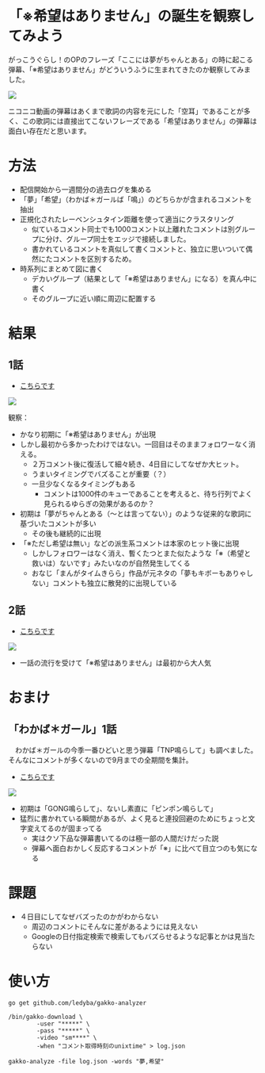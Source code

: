 # 「※希望はありません」の誕生を観察してみよう

がっこうぐらし！のOPのフレーズ「ここには夢がちゃんとある」の時に起こる弾幕、「※希望はありません」がどういうふうに生まれてきたのか観察してみました。

[![](https://raw.githubusercontent.com/ledyba/gakko-analyzer/master/screenshot.png)](http://www.nicovideo.jp/watch/1436342441)

ニコニコ動画の弾幕はあくまで歌詞の内容を元にした「空耳」であることが多く、この歌詞には直接出てこないフレーズである「希望はありません」の弾幕は面白い存在だと思います。

# 方法

 - 配信開始から一週間分の過去ログを集める
 - 「夢」「希望」（わかば＊ガールば「鳴」）のどちらかが含まれるコメントを抽出
 - 正規化されたレーベンシュタイン距離を使って適当にクラスタリング
   - 似ているコメント同士でも1000コメント以上離れたコメントは別グループに分け、グループ同士をエッジで接続しました。
   - 書かれているコメントを真似して書くコメントと、独立に思いついて偶然にたコメントを区別するため。
 - 時系列にまとめて図に書く
   - デカいグループ（結果として「※希望はありません」になる）を真ん中に書く
   - そのグループに近い順に周辺に配置する

# 結果
## 1話

 - [こちらです](https://cdn.rawgit.com/ledyba/gakko-analyzer/master/gakko_gurashi!_1.svg)

![](https://cdn.rawgit.com/ledyba/gakko-analyzer/master/gakko_gurashi!_1.svg)

観察：

 - かなり初期に「※希望はありません」が出現
 - しかし最初から多かったわけではない。一回目はそのままフォロワーなく消える。
   - ２万コメント後に復活して細々続き、4日目にしてなぜか大ヒット。
   - うまいタイミングでバズることが重要（？）
   - 一旦少なくなるタイミングもある
     - コメントは1000件のキューであることを考えると、待ち行列でよく見られるゆらぎの効果があるのか？
 - 初期は「夢がちゃんとある（〜とは言ってない）」のような従来的な歌詞に基づいたコメントが多い
   - その後も継続的に出現
 - 「※ただし希望は無い」などの派生系コメントは本家のヒット後に出現
   - しかしフォロワーはなく消え、暫くたつとまた似たような「※（希望と救いは）ないです」みたいなのが自然発生してくる
   - おなじ「まんがタイムきらら」作品が元ネタの「夢もキボーもありゃしない」コメントも独立に散発的に出現している

## 2話

 - [こちらです](https://cdn.rawgit.com/ledyba/gakko-analyzer/master/gakko_gurashi!_2.svg)

![](https://cdn.rawgit.com/ledyba/gakko-analyzer/master/gakko_gurashi!_2.svg)

- 一話の流行を受けて「※希望はありません」は最初から大人気

# おまけ
## 「わかば＊ガール」1話

　わかば＊ガールの今季一番ひどいと思う弾幕「TNP鳴らして」も調べました。そんなにコメントが多くないので9月までの全期間を集計。

 - [こちらです](https://cdn.rawgit.com/ledyba/gakko-analyzer/master/wakaba_girs_1.svg)

![](https://cdn.rawgit.com/ledyba/gakko-analyzer/master/wakaba_girs_1.svg)

 - 初期は「GONG鳴らして」、ないし素直に「ピンポン鳴らして」
 - 猛烈に書かれている瞬間があるが、よく見ると連投回避のためにちょっと文字変えてるのが固まってる
   - 実はクソ下品な弾幕書いてるのは極一部の人間だけだった説
   - 弾幕へ面白おかしく反応するコメントが「※」に比べて目立つのも気になる

# 課題

 - ４日目にしてなぜバズったのかがわからない
   - 周辺のコメントにそんなに差があるようには見えない
   - Googleの日付指定検索で検索してもバズらせるような記事とかは見当たらない

# 使い方
```
go get github.com/ledyba/gakko-analyzer

/bin/gakko-download \
		-user "*****" \
		-pass "*****" \
		-video "sm****" \
		-when "コメント取得時刻のunixtime" > log.json

gakko-analyze -file log.json -words "夢,希望"
```
